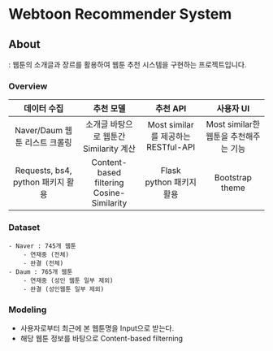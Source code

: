 # Webtoon Recommender System

## About
: 웹툰의 소개글과 장르를 활용하여 웹툰 추천 시스템을 구현하는 프로젝트입니다.

### Overview
|  데이터 수집   | 추천 모델 | 추천 API  | 사용자 UI |
|:-------------:|:-------------:|:---------:|:---------:|
| Naver/Daum 웹툰 리스트 크롤링 | 소개글 바탕으로 웹툰간 Similarity 계산 | Most similar를 제공하는 RESTful-API | Most similar한 웹툰을 추천해주는 기능 |
| Requests, bs4, python 패키지 활용 | Content-based filtering <br> Cosine-Similarity | Flask <br> python 패키지 활용 | Bootstrap theme |
### Dataset
    - Naver : 745개 웹툰 
        - 연재중 (전체)
        - 완결 (전체)
    - Daum : 765개 웹툰 
        - 연재중 (성인 웹툰 일부 제외)
        - 완결 (성인웹툰 일부 제외)
  
### Modeling
  - 사용자로부터 최근에 본 웹툰명을 Input으로 받는다.
  - 해당 웹툰 정보를 바탕으로 Content-based filterning
